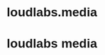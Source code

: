 # loudlabs.media
 
<style>@import url('https://fonts.cdnfonts.com/css/batman-forever');h1{font-family: 'BatmanForeverOutline', sans-serif;}</style>
<h1>loudlabs media</h1>
